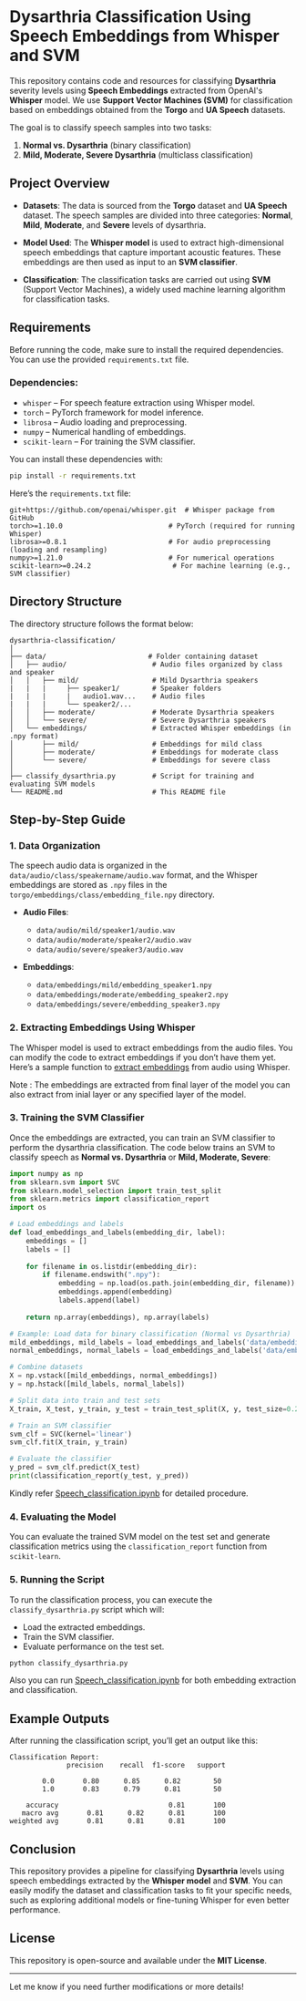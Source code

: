 # Dysarthria Classification Using Speech Embeddings from Whisper and SVM

This repository contains code and resources for classifying **Dysarthria** severity levels using **Speech Embeddings** extracted from OpenAI's **Whisper** model. We use **Support Vector Machines (SVM)** for classification based on embeddings obtained from the **Torgo** and **UA Speech** datasets.

The goal is to classify speech samples into two tasks:
1. **Normal vs. Dysarthria** (binary classification)
2. **Mild, Moderate, Severe Dysarthria** (multiclass classification)

## Project Overview

- **Datasets**: The data is sourced from the **Torgo** dataset and **UA Speech** dataset. The speech samples are divided into three categories: **Normal**, **Mild**, **Moderate**, and **Severe** levels of dysarthria.
  
- **Model Used**: The **Whisper model** is used to extract high-dimensional speech embeddings that capture important acoustic features. These embeddings are then used as input to an **SVM classifier**.

- **Classification**: The classification tasks are carried out using **SVM** (Support Vector Machines), a widely used machine learning algorithm for classification tasks.

## Requirements

Before running the code, make sure to install the required dependencies. You can use the provided `requirements.txt` file.

### Dependencies:

- `whisper` – For speech feature extraction using Whisper model.
- `torch` – PyTorch framework for model inference.
- `librosa` – Audio loading and preprocessing.
- `numpy` – Numerical handling of embeddings.
- `scikit-learn` – For training the SVM classifier.

You can install these dependencies with:

```bash
pip install -r requirements.txt
```

Here’s the `requirements.txt` file:

```
git+https://github.com/openai/whisper.git  # Whisper package from GitHub
torch>=1.10.0                          # PyTorch (required for running Whisper)
librosa>=0.8.1                         # For audio preprocessing (loading and resampling)
numpy>=1.21.0                          # For numerical operations
scikit-learn>=0.24.2                    # For machine learning (e.g., SVM classifier)
```

## Directory Structure

The directory structure follows the format below:

```
dysarthria-classification/
│
├── data/                         # Folder containing dataset
│   ├── audio/                     # Audio files organized by class and speaker
│   │   ├── mild/                  # Mild Dysarthria speakers
|   |   |     ├── speaker1/        # Speaker folders
|   |   |     |   audio1.wav...    # Audio files
|   |   |     └── speaker2/...
│   │   ├── moderate/              # Moderate Dysarthria speakers
│   │   └── severe/                # Severe Dysarthria speakers
│   └── embeddings/                # Extracted Whisper embeddings (in .npy format)
│       ├── mild/                  # Embeddings for mild class
│       ├── moderate/              # Embeddings for moderate class
│       └── severe/                # Embeddings for severe class
│
├── classify_dysarthria.py         # Script for training and evaluating SVM models
└── README.md                      # This README file
```

## Step-by-Step Guide

### 1. **Data Organization**

The speech audio data is organized in the `data/audio/class/speakername/audio.wav` format, and the Whisper embeddings are stored as `.npy` files in the `torgo/embeddings/class/embedding_file.npy` directory.

- **Audio Files**: 
  - `data/audio/mild/speaker1/audio.wav`
  - `data/audio/moderate/speaker2/audio.wav`
  - `data/audio/severe/speaker3/audio.wav`

- **Embeddings**:
  - `data/embeddings/mild/embedding_speaker1.npy`
  - `data/embeddings/moderate/embedding_speaker2.npy`
  - `data/embeddings/severe/embedding_speaker3.npy`

### 2. **Extracting Embeddings Using Whisper**

The Whisper model is used to extract embeddings from the audio files. You can modify the code to extract embeddings if you don’t have them yet. Here’s a sample function to [extract embeddings](https://github.com/sugarcane-mk/whisper/blob/main/extract_embeddings.py) from audio using Whisper.

Note : The embeddings are extracted from final layer of the model you can also extract from inial layer or any specified layer of the model.

### 3. **Training the SVM Classifier**

Once the embeddings are extracted, you can train an SVM classifier to perform the dysarthria classification. The code below trains an SVM to classify speech as **Normal vs. Dysarthria** or **Mild, Moderate, Severe**:

```python
import numpy as np
from sklearn.svm import SVC
from sklearn.model_selection import train_test_split
from sklearn.metrics import classification_report
import os

# Load embeddings and labels
def load_embeddings_and_labels(embedding_dir, label):
    embeddings = []
    labels = []
    
    for filename in os.listdir(embedding_dir):
        if filename.endswith(".npy"):
            embedding = np.load(os.path.join(embedding_dir, filename))
            embeddings.append(embedding)
            labels.append(label)
    
    return np.array(embeddings), np.array(labels)

# Example: Load data for binary classification (Normal vs Dysarthria)
mild_embeddings, mild_labels = load_embeddings_and_labels('data/embeddings/mild/', 0)  # 0 for Dysarthria
normal_embeddings, normal_labels = load_embeddings_and_labels('data/embeddings/normal/', 1)  # 1 for Normal

# Combine datasets
X = np.vstack([mild_embeddings, normal_embeddings])
y = np.hstack([mild_labels, normal_labels])

# Split data into train and test sets
X_train, X_test, y_train, y_test = train_test_split(X, y, test_size=0.2, random_state=42)

# Train an SVM classifier
svm_clf = SVC(kernel='linear')
svm_clf.fit(X_train, y_train)

# Evaluate the classifier
y_pred = svm_clf.predict(X_test)
print(classification_report(y_test, y_pred))
```

Kindly refer [Speech_classification.ipynb](https://github.com/sugarcane-mk/whisper/blob/main/speech_clasiification.ipynb) for detailed procedure.

### 4. **Evaluating the Model**

You can evaluate the trained SVM model on the test set and generate classification metrics using the `classification_report` function from `scikit-learn`.

### 5. **Running the Script**

To run the classification process, you can execute the `classify_dysarthria.py` script which will:
- Load the extracted embeddings.
- Train the SVM classifier.
- Evaluate performance on the test set.

```bash
python classify_dysarthria.py
```
Also you can run [Speech_classification.ipynb](https://github.com/sugarcane-mk/whisper/blob/main/speech_clasiification.ipynb)  for both embedding extraction and classification.

## Example Outputs

After running the classification script, you’ll get an output like this:

```
Classification Report:
              precision    recall  f1-score   support

        0.0       0.80      0.85      0.82        50
        1.0       0.83      0.79      0.81        50

    accuracy                           0.81       100
   macro avg       0.81      0.82      0.81       100
weighted avg       0.81      0.81      0.81       100
```

## Conclusion

This repository provides a pipeline for classifying **Dysarthria** levels using speech embeddings extracted by the **Whisper model** and **SVM**. You can easily modify the dataset and classification tasks to fit your specific needs, such as exploring additional models or fine-tuning Whisper for even better performance.

## License

This repository is open-source and available under the **MIT License**.

---

Let me know if you need further modifications or more details!
